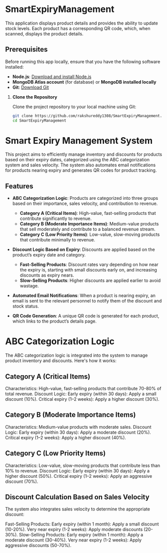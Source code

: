 # SmartExpiryManagement


This application displays product details and provides the ability to update stock levels. Each product has a corresponding QR code, which, when scanned, displays the product details.

## Prerequisites

Before running this app locally, ensure that you have the following software installed:

- **Node.js**: [Download and install Node.js](https://nodejs.org/)
- **MongoDB Atlas account** (for database) or **MongoDB installed locally**
- **Git**: [Download Git](https://git-scm.com/)


1. **Clone the Repository**

   Clone the project repository to your local machine using Git:

   ```bash
   git clone https://github.com/rakshureddy1308/SmartExpiryManagement.git
   cd SmartExpiryManagement


# Smart Expiry Management System

This project aims to efficiently manage inventory and discounts for products based on their expiry dates, categorized using the ABC categorization system and sales velocity. The system also automates email notifications for products nearing expiry and generates QR codes for product tracking.

## Features

- **ABC Categorization Logic**: Products are categorized into three groups based on their importance, sales velocity, and contribution to revenue.
  - **Category A (Critical Items)**: High-value, fast-selling products that contribute significantly to revenue.
  - **Category B (Moderate Importance Items)**: Medium-value products that sell moderately and contribute to a balanced revenue stream.
  - **Category C (Low Priority Items)**: Low-value, slow-moving products that contribute minimally to revenue.
  
- **Discount Logic Based on Expiry**: Discounts are applied based on the product’s expiry date and category.
  - **Fast-Selling Products**: Discount rates vary depending on how near the expiry is, starting with small discounts early on, and increasing discounts as expiry nears.
  - **Slow-Selling Products**: Higher discounts are applied earlier to avoid wastage.
  
- **Automated Email Notifications**: When a product is nearing expiry, an email is sent to the relevant personnel to notify them of the discount and stock status.
  
- **QR Code Generation**: A unique QR code is generated for each product, which links to the product’s details page.

# ABC Categorization Logic
The ABC categorization logic is integrated into the system to manage product inventory and discounts. Here's how it works:

## Category A (Critical Items)
Characteristics: High-value, fast-selling products that contribute 70-80% of total revenue.
Discount Logic:
Early expiry (within 30 days): Apply a small discount (10%).
Critical expiry (1–2 weeks): Apply a higher discount (30%).
## Category B (Moderate Importance Items)
Characteristics: Medium-value products with moderate sales.
Discount Logic:
Early expiry (within 30 days): Apply a moderate discount (20%).
Critical expiry (1–2 weeks): Apply a higher discount (40%).
## Category C (Low Priority Items)
Characteristics: Low-value, slow-moving products that contribute less than 10% to revenue.
Discount Logic:
Early expiry (within 30 days): Apply a higher discount (50%).
Critical expiry (1–2 weeks): Apply an aggressive discount (70%).

## Discount Calculation Based on Sales Velocity
The system also integrates sales velocity to determine the appropriate discount:

Fast-Selling Products:
Early expiry (within 1 month): Apply a small discount (10-20%).
Very near expiry (1-2 weeks): Apply moderate discounts (20-30%).
Slow-Selling Products:
Early expiry (within 1 month): Apply a moderate discount (30-40%).
Very near expiry (1-2 weeks): Apply aggressive discounts (50-70%).


